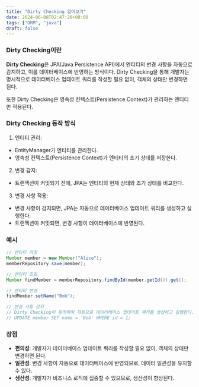 ```yaml
---
title: "Dirty Checking 알아보기"
date: 2024-06-08T02:47:28+09:00
tags: ["ORM", "java"]
draft: false
---
```


### Dirty Checking이란

**Dirty Checking**은 JPA(Java Persistence API)에서 엔티티의 변경 사항을 자동으로 감지하고, 이를 데이터베이스에 반영하는 방식이다. Dirty Checking을 통해 개발자는 명시적으로 데이터베이스 업데이트 쿼리를 작성할 필요 없이, 객체의 상태만 변경하면 된다.

또한 Dirty Checking은 영속성 컨텍스트(Persistence Context)가 관리하는 엔티티만 적용된다.

### Dirty Checking 동작 방식

1. 엔티티 관리:

-   EntityManager가 엔티티를 관리한다.
-   영속성 컨텍스트(Persistence Context)가 엔티티의 초기 상태를 저장한다.

2. 변경 감지:

-   트랜잭션이 커밋되기 전에, JPA는 엔티티의 현제 상태와 초기 상태를 비교한다.

3. 변경 사항 적용:

-   변경 사항이 감지되면, JPA는 자동으로 데이터베이스 업데이트 쿼리를 생성하고 실행한다.
-   트랜잭션이 커밋되면, 변경 사항이 데이터베이스에 반영된다.

### 예시

```java
// 엔티티 저장
Member member = new Member("Alice");
memberRepository.save(member);

// 엔티티 조회
Member findMember = memberRepository.findById(member.getId()).get();

// 엔티티 변경
findMember.setName("Bob");

// 변경 사항 감지
// Dirty Checking이 동작하여 자동으로 데이터베이스 업데이트 쿼리를 생성하고 실행한다.
// UPDATE member SET name = 'Bob' WHERE id = 1;
```

### 장점

-   **편의성**: 개발자가 데이터베이스 업데이트 쿼리를 작성할 필요 없이, 객체의 상태만 변경하면 된다.
-   **일관성**: 변경 사항이 자동으로 데이터베이스에 반영되므로, 데이터 일관성을 유지할 수 있다.
-   **생산성**: 개발자가 비즈니스 로직에 집중할 수 있으므로, 생산성이 향상된다.
